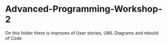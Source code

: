 # Advanced-Programming-Workshop-2

On this folder there is improves of User stories, UML Diagrams
and rebuild of Code

